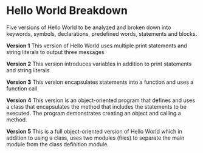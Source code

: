# Hello World Breakdown
Five versions of Hello World to be analyzed and broken down into keywords, symbols, declarations, predefined words, statements and blocks.

**Version 1**
This version of Hello World uses multiple print statements and string literals to output three messages

**Version 2**
This version introduces variables in addition to print statements and string literals

**Version 3**
This version encapsulates statements into a function and uses a function call

**Version 4**
This version is an object-oriented program that defines and uses a class that encapsulates the method that includes the statements to be executed. The program demonstrates creating an object and calling a method.

**Version 5**
This is a full object-oriented version of Hello World which in addition to using a class, uses two modules (files) to separate the main module from the class definition module. 
